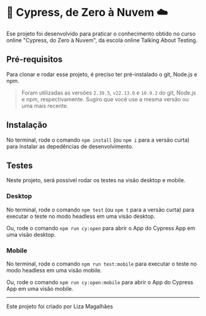 
# 🌲 Cypress, de Zero à Nuvem ☁️

Ese projeto foi desenvolvido para praticar o conhecimento obtido no curso online "Cypress, do Zero à Nuvem", da escola online Talking About Testing.

## Pré-requisitos

Para clonar e rodar esse projeto, é preciso ter pré-instalado o git, Node.js e npm.

> Foram utilizadas as versões `2.39.5`, `v22.13.0` e `10.9.2` do git, Node.js e npm, respectivamente. Sugiro que você use a mesma versão ou uma mais recente.

## Instalação

No terminal, rode o comando `npm install` (ou `npm i` para a versão curta) para instalar as depedências de desenvolvimento.

## Testes

Neste projeto, será possível rodar os testes na visão desktop e mobile.

### Desktop

No terminal, rode o comando `npm test` (ou `npm t` para a versão curta) para executar o teste no modo headless em uma visão desktop.

Ou, rode o comando `npm run cy:open` para abrir o App do Cypress App em uma visão desktop.

### Mobile

No terminal, rode o comando `npm run test:mobile` para executar o teste no modo headless em uma visão mobile.

Ou, rode o comando `npm run cy:open:mobile` para abrir o App do Cypress App em uma visão mobile.

___

Este projeto foi criado por Liza Magalhães
